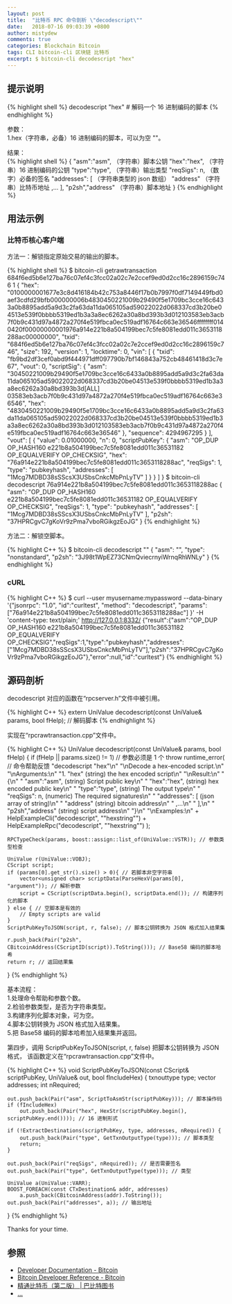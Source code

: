 ```yaml
---
layout: post
title:  "比特币 RPC 命令剖析 \"decodescript\""
date:   2018-07-16 09:03:39 +0800
author: mistydew
comments: true
categories: Blockchain Bitcoin
tags: CLI bitcoin-cli 区块链 比特币
excerpt: $ bitcoin-cli decodescript "hex"
---
```

## 提示说明

{% highlight shell %}
decodescript "hex" # 解码一个 16 进制编码的脚本
{% endhighlight %}

参数：<br>
1.hex（字符串，必备）16 进制编码的脚本，可以为空 ""。

结果：<br>
{% highlight shell %}
{
  "asm":"asm",   （字符串）脚本公钥
  "hex":"hex",   （字符串）16 进制编码的公钥
  "type":"type", （字符串）输出类型
  "reqSigs": n,    （数字）必备的签名
  "addresses": [   （字符串类型的 json 数组）
     "address"     （字符串）比特币地址
     ,...
  ],
  "p2sh","address" （字符串）脚本地址
}
{% endhighlight %}

## 用法示例

### 比特币核心客户端

方法一：解锁指定原始交易的输出的脚本。

{% highlight shell %}
$ bitcoin-cli getrawtransaction 684f6ed5b6e127ba76c07ef4c3fcc02a02c7e2ccef9ed0d2cc16c2896159c746 1
{
  "hex": "0100000001677e3c8d416184b42c753a8446f17b0b7997f0df7149449fbd0aef3cdfd29bfb000000006b4830450221009b29490f5e1709bc3cce16c6433a0b8895add5a9d3c2fa63da11da065105ad59022022d068337cd3b20be04513e539f0bbbb5319ed1b3a3a8ec6262a30a8bd393b3d012103583eb3acb7f0b9c431d97a4872a270f4e519fbca0ec519adf16764c663e36546ffffffff0140420f00000000001976a914e221b8a504199bec7c5fe8081edd011c3653118288ac00000000",
  "txid": "684f6ed5b6e127ba76c07ef4c3fcc02a02c7e2ccef9ed0d2cc16c2896159c746",
  "size": 192,
  "version": 1,
  "locktime": 0,
  "vin": [
    {
      "txid": "fb9bd2df3cef0abd9f444971dff097790b7bf146843a752cb48461418d3c7e67",
      "vout": 0,
      "scriptSig": {
        "asm": "30450221009b29490f5e1709bc3cce16c6433a0b8895add5a9d3c2fa63da11da065105ad59022022d068337cd3b20be04513e539f0bbbb5319ed1b3a3a8ec6262a30a8bd393b3d[ALL] 03583eb3acb7f0b9c431d97a4872a270f4e519fbca0ec519adf16764c663e36546",
        "hex": "4830450221009b29490f5e1709bc3cce16c6433a0b8895add5a9d3c2fa63da11da065105ad59022022d068337cd3b20be04513e539f0bbbb5319ed1b3a3a8ec6262a30a8bd393b3d012103583eb3acb7f0b9c431d97a4872a270f4e519fbca0ec519adf16764c663e36546"
      },
      "sequence": 4294967295
    }
  ],
  "vout": [
    {
      "value": 0.01000000,
      "n": 0,
      "scriptPubKey": {
        "asm": "OP_DUP OP_HASH160 e221b8a504199bec7c5fe8081edd011c36531182 OP_EQUALVERIFY OP_CHECKSIG",
        "hex": "76a914e221b8a504199bec7c5fe8081edd011c3653118288ac",
        "reqSigs": 1,
        "type": "pubkeyhash",
        "addresses": [
          "1Mcg7MDBD38sSScsX3USbsCnkcMbPnLyTV"
        ]
      }
    }
  ]
}
$ bitcoin-cli decodescript 76a914e221b8a504199bec7c5fe8081edd011c3653118288ac
{
  "asm": "OP_DUP OP_HASH160 e221b8a504199bec7c5fe8081edd011c36531182 OP_EQUALVERIFY OP_CHECKSIG",
  "reqSigs": 1,
  "type": "pubkeyhash",
  "addresses": [
    "1Mcg7MDBD38sSScsX3USbsCnkcMbPnLyTV"
  ],
  "p2sh": "37HPRCgvC7gKoVr9zPma7vboRGikgzEoJG"
}
{% endhighlight %}

方法二：解锁空脚本。

{% highlight C++ %}
$ bitcoin-cli decodescript ""
{
  "asm": "",
  "type": "nonstandard",
  "p2sh": "3J98t1WpEZ73CNmQviecrnyiWrnqRhWNLy"
}
{% endhighlight %}

### cURL

{% highlight C++ %}
$ curl --user myusername:mypassword --data-binary '{"jsonrpc": "1.0", "id":"curltest", "method": "decodescript", "params": ["76a914e221b8a504199bec7c5fe8081edd011c3653118288ac"] }' -H 'content-type: text/plain;' http://127.0.0.1:8332/
{"result":{"asm":"OP_DUP OP_HASH160 e221b8a504199bec7c5fe8081edd011c36531182 OP_EQUALVERIFY OP_CHECKSIG","reqSigs":1,"type":"pubkeyhash","addresses":["1Mcg7MDBD38sSScsX3USbsCnkcMbPnLyTV"],"p2sh":"37HPRCgvC7gKoVr9zPma7vboRGikgzEoJG"},"error":null,"id":"curltest"}
{% endhighlight %}

## 源码剖析
decodescript 对应的函数在“rpcserver.h”文件中被引用。

{% highlight C++ %}
extern UniValue decodescript(const UniValue& params, bool fHelp); // 解码脚本
{% endhighlight %}

实现在“rpcrawtransaction.cpp”文件中。

{% highlight C++ %}
UniValue decodescript(const UniValue& params, bool fHelp)
{
    if (fHelp || params.size() != 1) // 参数必须是 1 个
        throw runtime_error( // 命令帮助反馈
            "decodescript \"hex\"\n"
            "\nDecode a hex-encoded script.\n"
            "\nArguments:\n"
            "1. \"hex\"     (string) the hex encoded script\n"
            "\nResult:\n"
            "{\n"
            "  \"asm\":\"asm\",   (string) Script public key\n"
            "  \"hex\":\"hex\",   (string) hex encoded public key\n"
            "  \"type\":\"type\", (string) The output type\n"
            "  \"reqSigs\": n,    (numeric) The required signatures\n"
            "  \"addresses\": [   (json array of string)\n"
            "     \"address\"     (string) bitcoin address\n"
            "     ,...\n"
            "  ],\n"
            "  \"p2sh\",\"address\" (string) script address\n"
            "}\n"
            "\nExamples:\n"
            + HelpExampleCli("decodescript", "\"hexstring\"")
            + HelpExampleRpc("decodescript", "\"hexstring\"")
        );

    RPCTypeCheck(params, boost::assign::list_of(UniValue::VSTR)); // 参数类型检查

    UniValue r(UniValue::VOBJ);
    CScript script;
    if (params[0].get_str().size() > 0){ // 若脚本非空字符串
        vector<unsigned char> scriptData(ParseHexV(params[0], "argument")); // 解析参数
        script = CScript(scriptData.begin(), scriptData.end()); // 构建序列化的脚本
    } else { // 空脚本是有效的
        // Empty scripts are valid
    }
    ScriptPubKeyToJSON(script, r, false); // 脚本公钥转换为 JSON 格式加入结果集

    r.push_back(Pair("p2sh", CBitcoinAddress(CScriptID(script)).ToString())); // Base58 编码的脚本哈希
    return r; // 返回结果集
}
{% endhighlight %}

基本流程：<br>
1.处理命令帮助和参数个数。<br>
2.检验参数类型，是否为字符串类型。<br>
3.构建序列化脚本对象，可为空。<br>
4.脚本公钥转换为 JSON 格式加入结果集。<br>
5.把 Base58 编码的脚本哈希加入结果集并返回。

第四步，调用 ScriptPubKeyToJSON(script, r, false) 把脚本公钥转换为 JSON 格式，
该函数定义在“rpcrawtransaction.cpp”文件中。

{% highlight C++ %}
void ScriptPubKeyToJSON(const CScript& scriptPubKey, UniValue& out, bool fIncludeHex)
{
    txnouttype type;
    vector<CTxDestination> addresses;
    int nRequired;

    out.push_back(Pair("asm", ScriptToAsmStr(scriptPubKey))); // 脚本操作码
    if (fIncludeHex)
        out.push_back(Pair("hex", HexStr(scriptPubKey.begin(), scriptPubKey.end()))); // 16 进制形式

    if (!ExtractDestinations(scriptPubKey, type, addresses, nRequired)) {
        out.push_back(Pair("type", GetTxnOutputType(type))); // 脚本类型
        return;
    }

    out.push_back(Pair("reqSigs", nRequired)); // 是否需要签名
    out.push_back(Pair("type", GetTxnOutputType(type))); // 类型

    UniValue a(UniValue::VARR);
    BOOST_FOREACH(const CTxDestination& addr, addresses)
        a.push_back(CBitcoinAddress(addr).ToString());
    out.push_back(Pair("addresses", a)); // 输出地址
}
{% endhighlight %}

Thanks for your time.

## 参照
* [Developer Documentation - Bitcoin](https://bitcoin.org/en/developer-documentation)
* [Bitcoin Developer Reference - Bitcoin](https://bitcoin.org/en/developer-reference#decodescript)
* [精通比特币（第二版） \| 巴比特图书](http://book.8btc.com/masterbitcoin2cn)
* [...](https://github.com/mistydew/blockchain)
